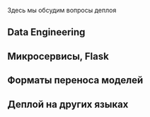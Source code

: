 Здесь мы обсудим вопросы деплоя

## Data Engineering
## Микросервисы, Flask
## Форматы переноса моделей
## Деплой на других языках